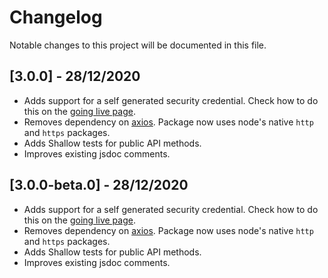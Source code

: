 # Changelog

Notable changes to this project will be documented in this file.

## [3.0.0] - 28/12/2020

- Adds support for a self generated security credential. Check how to do this on the [going live page]('https://developer.safaricom.co.ke/docs#step-by-step-go-live-guide').
- Removes dependency on [axios]('https://www.npmjs.com/package/axios'). Package now uses node's native `http` and `https` packages.
- Adds Shallow tests for public API methods.
- Improves existing jsdoc comments.

## [3.0.0-beta.0] - 28/12/2020

- Adds support for a self generated security credential. Check how to do this on the [going live page]('https://developer.safaricom.co.ke/docs#step-by-step-go-live-guide').
- Removes dependency on [axios]('https://www.npmjs.com/package/axios'). Package now uses node's native `http` and `https` packages.
- Adds Shallow tests for public API methods.
- Improves existing jsdoc comments.

